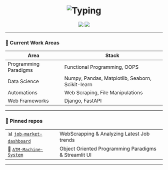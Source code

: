 <!-- GitHub Overview README -->
<h1 align="center">
  <img src="https://readme-typing-svg.herokuapp.com?font=Fira+Code&size=28&duration=3000&pause=800&color=2664F5&center=true&vCenter=true&width=800&lines=Hi,+I'm+Khuzaima+Ahmed;Python+Developer;Learning+Cutting+edge+Technologies;GenAI+%7C+Agentic+AI" alt="Typing" />
</h1>

<p align="center">
  <a href="https://linkedin.com/in/khuzaima-ahmed/"><img src="https://img.shields.io/badge/-LinkedIn-0077B5?style=flat-square&logo=linkedin&logoColor=white"/></a>
  <a href="khuzaimai.design@gmail.com"><img src="https://img.shields.io/badge/-Email-D14836?style=flat-square&logo=gmail&logoColor=white"/></a>
</p>

---

### 🚀 Current Work Areas
| Area | Stack |
|------|-------|
| Programming Paradigms |  Functional Programming, OOPS  |
| Data Science |  Numpy, Pandas, Matplotlib, Seaborn, Scikit-learn  |
| Automations |  Web Scraping, File Manipulations  |
| Web Frameworks |  Django, FastAPI  |

---

### 📌 Pinned repos
| | |
|-|-|
| 📊 [`job-market-dashboard`](https://github.com/Khuzaima-AI-2112/job-market-dashboard) | WebScrapping & Analyzing Latest Job trends |
| 🤖 [`ATM-Machine-System`](https://github.com/Khuzaima-AI-2112/ATM_Machine_System) | Object Oriented Programming Paradigms & Streamlit UI |

---

